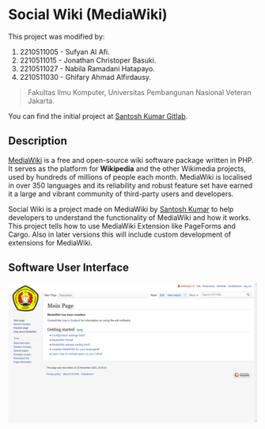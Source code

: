 # Social Wiki (MediaWiki)

This project was modified by:

1. 2210511005 - Sufyan Al Afi.
2. 2210511015 - Jonathan Christoper Basuki.
3. 2210511027 - Nabila Ramadani Hatapayo.
4. 2210511030 - Ghifary Ahmad Alfirdausy.

> Fakultas Ilmu Komputer, Universitas Pembangunan Nasional Veteran Jakarta.

You can find the initial project at [Santosh Kumar Gitlab](https://gitlab.com/skp098/social-wiki).

## Description

[MediaWiki](https://github.com/wikimedia/mediawiki) is a free and open-source wiki software package written in PHP. It serves as the platform for **Wikipedia** and the other Wikimedia projects, used by hundreds of millions of people each month. MediaWiki is localised in over 350 languages and its reliability and robust feature set have earned it a large and vibrant community of third-party users and developers.

Social Wiki is a project made on MediaWiki by [Santosh Kumar](https://gitlab.com/skp098) to help developers to understand the functionality of MediaWiki and how it works. This project tells how to use MediaWiki Extension like PageForms and Cargo. Also in later versions this will include custom development of extensions for MediaWiki.

## Software User Interface

![MediaWiki successful user interface.](/assets/documentation/main-page.png)
